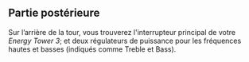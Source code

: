 ## Partie postérieure 
Sur l’arrière de la tour, vous trouverez l'interrupteur principal de votre *Energy Tower 3*; et deux régulateurs de puissance pour les fréquences hautes et basses (indiqués comme Treble et Bass).
